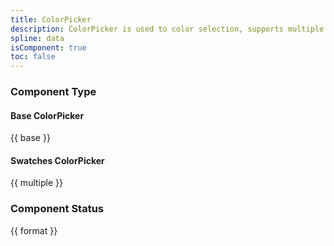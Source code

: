 ```yaml
---
title: ColorPicker
description: ColorPicker is used to color selection, supports multiple formats。
spline: data
isComponent: true
toc: false
---
```


### Component Type

#### Base ColorPicker

{{ base }}

#### Swatches ColorPicker

{{ multiple }}

### Component Status

{{ format }}
